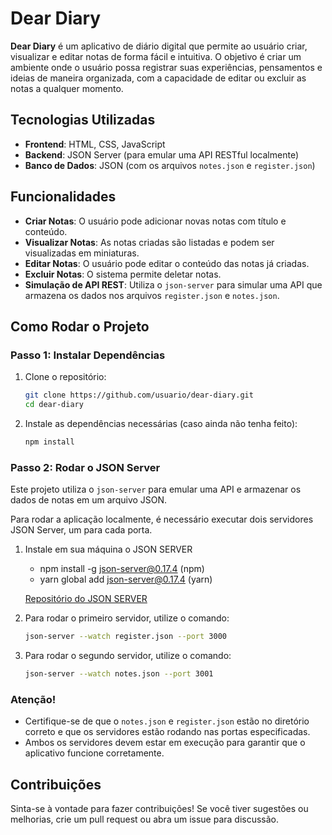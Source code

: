 # Dear Diary

**Dear Diary** é um aplicativo de diário digital que permite ao usuário criar, visualizar e editar notas de forma fácil e intuitiva. O objetivo é criar um ambiente onde o usuário possa registrar suas experiências, pensamentos e ideias de maneira organizada, com a capacidade de editar ou excluir as notas a qualquer momento.

## Tecnologias Utilizadas

- **Frontend**: HTML, CSS, JavaScript
- **Backend**: JSON Server (para emular uma API RESTful localmente)
- **Banco de Dados**: JSON (com os arquivos `notes.json` e `register.json`)

## Funcionalidades

- **Criar Notas**: O usuário pode adicionar novas notas com título e conteúdo.
- **Visualizar Notas**: As notas criadas são listadas e podem ser visualizadas em miniaturas.
- **Editar Notas**: O usuário pode editar o conteúdo das notas já criadas.
- **Excluir Notas**: O sistema permite deletar notas.
- **Simulação de API REST**: Utiliza o `json-server` para simular uma API que armazena os dados nos arquivos `register.json` e `notes.json`.

## Como Rodar o Projeto

### Passo 1: Instalar Dependências

1. Clone o repositório:
    ```bash
    git clone https://github.com/usuario/dear-diary.git
    cd dear-diary
    ```

2. Instale as dependências necessárias (caso ainda não tenha feito):
    ```bash
    npm install
    ```

### Passo 2: Rodar o JSON Server

Este projeto utiliza o `json-server` para emular uma API e armazenar os dados de notas em um arquivo JSON.

Para rodar a aplicação localmente, é necessário executar dois servidores JSON Server, um para cada porta.

1. Instale em sua máquina o JSON SERVER

    - npm install -g json-server@0.17.4  (npm)  
    - yarn global add json-server@0.17.4  (yarn)

    [Repositório do JSON SERVER](https://github.com/typicode/json-server/tree/v0)


2. Para rodar o primeiro servidor, utilize o comando:
    ```bash
    json-server --watch register.json --port 3000
    ```

3. Para rodar o segundo servidor, utilize o comando:
    ```bash
    json-server --watch notes.json --port 3001
    ```

### Atenção!

- Certifique-se de que o `notes.json` e `register.json` estão no diretório correto e que os servidores estão rodando nas portas especificadas.
- Ambos os servidores devem estar em execução para garantir que o aplicativo funcione corretamente.

## Contribuições

Sinta-se à vontade para fazer contribuições! Se você tiver sugestões ou melhorias, crie um pull request ou abra um issue para discussão.

